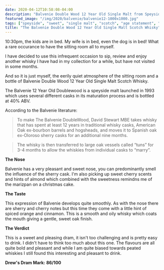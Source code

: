 ```yaml
---
date: 2020-04-12T10:58:08-04:00
description: "Balvenie Double Wood 12 Year Old Single Malt from Speyside"
featured_image: "/img/2020/balvenie/balvenie12-1000x1000.jpg"
tags: ["speyside", "sweet", "single malt", "scotch", "age statement", "balvenie", "twelve years old"]
title: "The Balvenie Double Wood 12 Year Old Single Malt Scotch Whisky"
---
```


10:30pm, the kids are in bed. My wife is in bed, even the dog is in bed! What a rare occurance to have the sitting room all to myself.


I have decided to use this infrequent occasion to sip, review and enjoy another whisky I have had in my collection for a while, but have not visited in some months.

And so it is just myself, the eerily quiet atmosphere of the sitting room and a bottle of Balvenie Double Wood 12 Year Old Single Malt Scotch Whisky.

 
The Balvenie 12 Year Old Doublewood is a speyside malt launched in 1993 which uses several different casks in its maturation process and is bottled at 40% ABV.

According to the Balvenie literature:

> To make The Balvenie DoubleWood, David Stewart MBE takes whisky that has spent at least 12 years in traditional whisky casks, American Oak ex-bourbon barrels and hogsheads, and moves it to Spanish oak ex-Oloroso sherry casks for an additional nine months. 

> The whisky is then transferred to large oak vessels called “tuns” for 3-4 months to allow the whiskies from individual casks to “marry”.  

 
**The Nose**
 
Balvenie has a very pleasant and sweet nose, you can predominantly smell the influence of the sherry cask.  I'm also picking up sweet cherry scents and hints of almond which combined with the sweetness remindns me of the marizpan on a christmas cake.
 
 
**The Taste**
 
This expression of Balvenie develops quite smoothly.  As with the nose there are sherry and cherry notes but this time they come with a little hint of spiced orange and cinnamon.  This is a smooth and oily whisky which coats the mouth giving a gentle, sweet oak finish.
 
 
**The Verdict**
 
This is a sweet and pleasing dram, it isn't too challenging and is pretty easy to drink.  I didn't have to think too much about this one.  The flavours are all quite bold and pleasant and while I am quite biased towards  peated whiskies I still found this interesting and pleasant to drink.
 
 
**Drew's Dram Mark:**  **86/100**

